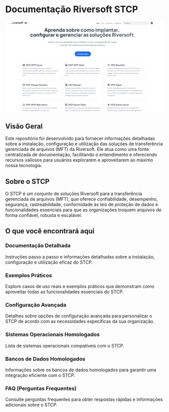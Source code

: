 # Documentação Riversoft STCP

![](static/images/home.png "Tela inicial")

## Visão Geral

Este repositório foi desenvolvido para fornecer informações detalhadas sobre a instalação, configuração e utilização das soluções de transferência gerenciada de arquivos (MFT) da Riversoft. Ele atua como uma fonte centralizada de documentação, facilitando o entendimento e oferecendo recursos valiosos para usuários explorarem e aproveitarem ao máximo nossa tecnologia.

## Sobre o STCP

O STCP é um conjunto de soluções Riversoft para a transferência gerenciada de arquivos (MFT), que oferece confiabilidade, desempenho, segurança, rastreabilidade, conformidade às leis de proteção de dados e funcionalidades essenciais para que as organizações troquem arquivos de forma confiável, robusta e escalável.

## O que você encontrará aqui

### Documentação Detalhada
Instruções passo a passo e informações detalhadas sobre a instalação, configuração e utilização eficaz do STCP.

### Exemplos Práticos
Explore casos de uso reais e exemplos práticos que demonstram como aproveitar todas as funcionalidades essenciais do STCP.

### Configuração Avançada
Detalhes sobre opções de configuração avançada para personalizar o STCP de acordo com as necessidades específicas da sua organização.

### Sistemas Operacionais Homologados
Lista de sistemas operacionais compatíveis com o STCP.

### Bancos de Dados Homologados
Informações sobre os bancos de dados homologados para garantir uma integração eficiente com o STCP.

### FAQ (Perguntas Frequentes)
Consulte perguntas frequentes para obter respostas rápidas e informações adicionais sobre o STCP.



